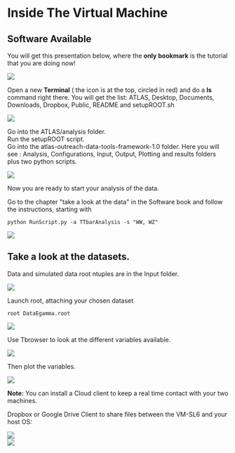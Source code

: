 # Inside The Virtual Machine


## Software Available

You will get this presentation below, where the **only bookmark** is the tutorial that you are doing now! 

![](NewPictures/VMrunning.jpg)

Open a new **Terminal** ( the icon is at the top, circled in red) and do a **ls**  command right there. You will get the list: ATLAS, Desktop, Documents, Downloads, Dropbox, Public, README and setupROOT.sh


![](NewPictures/terminal_ls.jpg)

Go into the ATLAS/analysis folder.  
Run the setupROOT script.  
Go into the atlas-outreach-data-tools-framework-1.0 folder.
Here you will see : Analysis, Configurations, Input, Output, Plotting and results folders plus two python scripts.  

![](NewPictures/terminal.jpg)

Now you are ready to start your analysis of the data.

Go to the chapter "take a look at the data" in the Software book
and follow the instructions, starting with 

    python RunScript.py -a TTbarAnalysis -s "WW, WZ"


                
![](NewPictures/RunScript.jpg)


## Take a look at the datasets.

Data and simulated data root ntuples are in the Input folder.

![](NewPictures/InputFolder.jpg)

Launch root, attaching your chosen dataset

    root DataEgamma.root

![](NewPictures/LaunchROOT.jpg)

Use Tbrowser to look at the different variables available.

![](NewPictures/DataEgamma.jpg)

Then plot the variables.

![](NewPictures/Lep_pt.jpg)


**Note:** You can install a Cloud client to keep a real time contact with your two machines.

   Dropbox or Google Drive Client to share files between the VM-SL6 and your host OS:
    
 
![](./pictures/Screenshot_2015-02-03_16.32.37.png)    
    ![](./pictures/Screenshot_2015-02-03_16.34.04.png)
   

